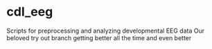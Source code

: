 # cdl_eeg
Scripts for preprocessing and analyzing developmental EEG data
Our beloved try out branch
getting better all the time
and even better